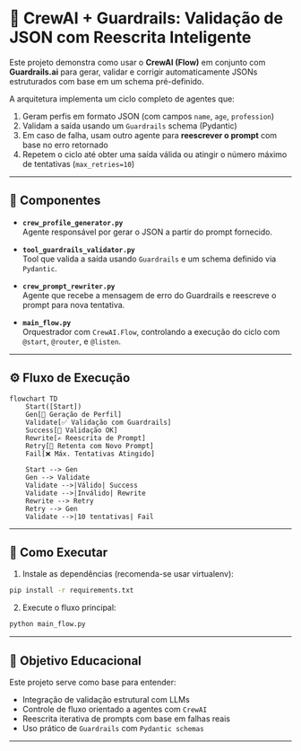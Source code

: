 # 🤖 CrewAI + Guardrails: Validação de JSON com Reescrita Inteligente

Este projeto demonstra como usar o **CrewAI (Flow)** em conjunto com **Guardrails.ai** para gerar, validar e corrigir automaticamente JSONs estruturados com base em um schema pré-definido.

A arquitetura implementa um ciclo completo de agentes que:

1. Geram perfis em formato JSON (com campos `name`, `age`, `profession`)
2. Validam a saída usando um `Guardrails` schema (Pydantic)
3. Em caso de falha, usam outro agente para **reescrever o prompt** com base no erro retornado
4. Repetem o ciclo até obter uma saída válida ou atingir o número máximo de tentativas (`max_retries=10`)

---

## 🧩 Componentes

- **`crew_profile_generator.py`**  
  Agente responsável por gerar o JSON a partir do prompt fornecido.

- **`tool_guardrails_validator.py`**  
  Tool que valida a saída usando `Guardrails` e um schema definido via `Pydantic`.

- **`crew_prompt_rewriter.py`**  
  Agente que recebe a mensagem de erro do Guardrails e reescreve o prompt para nova tentativa.

- **`main_flow.py`**  
  Orquestrador com `CrewAI.Flow`, controlando a execução do ciclo com `@start`, `@router`, e `@listen`.

---

## ⚙️ Fluxo de Execução

```mermaid
flowchart TD
    Start([Start])
    Gen[🔁 Geração de Perfil]
    Validate[✅ Validação com Guardrails]
    Success[🎉 Validação OK]
    Rewrite[✍️ Reescrita de Prompt]
    Retry[🔁 Retenta com Novo Prompt]
    Fail[❌ Máx. Tentativas Atingido]

    Start --> Gen
    Gen --> Validate
    Validate -->|Válido| Success
    Validate -->|Inválido| Rewrite
    Rewrite --> Retry
    Retry --> Gen
    Validate -->|10 tentativas| Fail
````

---

## 🚀 Como Executar

1. Instale as dependências (recomenda-se usar virtualenv):

```bash
pip install -r requirements.txt
```

2. Execute o fluxo principal:

```bash
python main_flow.py
```

---

## 🎯 Objetivo Educacional

Este projeto serve como base para entender:

* Integração de validação estrutural com LLMs
* Controle de fluxo orientado a agentes com `CrewAI`
* Reescrita iterativa de prompts com base em falhas reais
* Uso prático de `Guardrails` com `Pydantic schemas`

---
